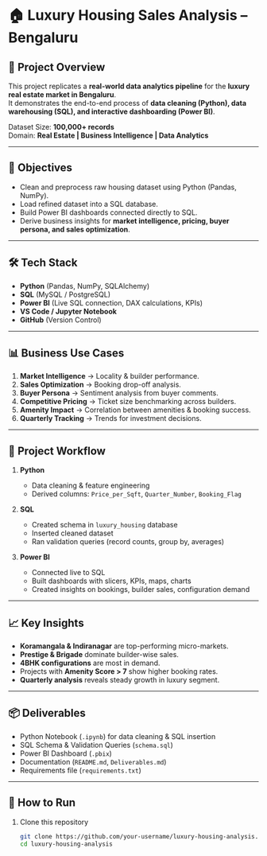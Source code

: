 # 🏠 Luxury Housing Sales Analysis – Bengaluru

## 📌 Project Overview
This project replicates a **real-world data analytics pipeline** for the **luxury real estate market in Bengaluru**.  
It demonstrates the end-to-end process of **data cleaning (Python), data warehousing (SQL), and interactive dashboarding (Power BI)**.

Dataset Size: **100,000+ records**  
Domain: **Real Estate | Business Intelligence | Data Analytics**

---

## 🎯 Objectives
- Clean and preprocess raw housing dataset using Python (Pandas, NumPy).
- Load refined dataset into a SQL database.
- Build Power BI dashboards connected directly to SQL.
- Derive business insights for **market intelligence, pricing, buyer persona, and sales optimization**.

---

## 🛠️ Tech Stack
- **Python** (Pandas, NumPy, SQLAlchemy)
- **SQL** (MySQL / PostgreSQL)
- **Power BI** (Live SQL connection, DAX calculations, KPIs)
- **VS Code / Jupyter Notebook**
- **GitHub** (Version Control)

---

## 📊 Business Use Cases
1. **Market Intelligence** → Locality & builder performance.
2. **Sales Optimization** → Booking drop-off analysis.
3. **Buyer Persona** → Sentiment analysis from buyer comments.
4. **Competitive Pricing** → Ticket size benchmarking across builders.
5. **Amenity Impact** → Correlation between amenities & booking success.
6. **Quarterly Tracking** → Trends for investment decisions.

---

## 📂 Project Workflow
1. **Python**  
   - Data cleaning & feature engineering  
   - Derived columns: `Price_per_Sqft`, `Quarter_Number`, `Booking_Flag`
   
2. **SQL**  
   - Created schema in `luxury_housing` database  
   - Inserted cleaned dataset  
   - Ran validation queries (record counts, group by, averages)

3. **Power BI**  
   - Connected live to SQL  
   - Built dashboards with slicers, KPIs, maps, charts  
   - Created insights on bookings, builder sales, configuration demand

---

## 📈 Key Insights
- **Koramangala & Indiranagar** are top-performing micro-markets.
- **Prestige & Brigade** dominate builder-wise sales.
- **4BHK configurations** are most in demand.
- Projects with **Amenity Score > 7** show higher booking rates.
- **Quarterly analysis** reveals steady growth in luxury segment.

---

## 📦 Deliverables
- Python Notebook (`.ipynb`) for data cleaning & SQL insertion
- SQL Schema & Validation Queries (`schema.sql`)
- Power BI Dashboard (`.pbix`)
- Documentation (`README.md`, `Deliverables.md`)
- Requirements file (`requirements.txt`)

---

## 🚀 How to Run
1. Clone this repository  
   ```bash
   git clone https://github.com/your-username/luxury-housing-analysis.git
   cd luxury-housing-analysis
